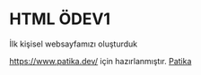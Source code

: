 # HTML ÖDEV1
İlk kişisel websayfamızı oluşturduk

https://www.patika.dev/ için hazırlanmıştır.
[Patika](https://www.patika.dev/ )